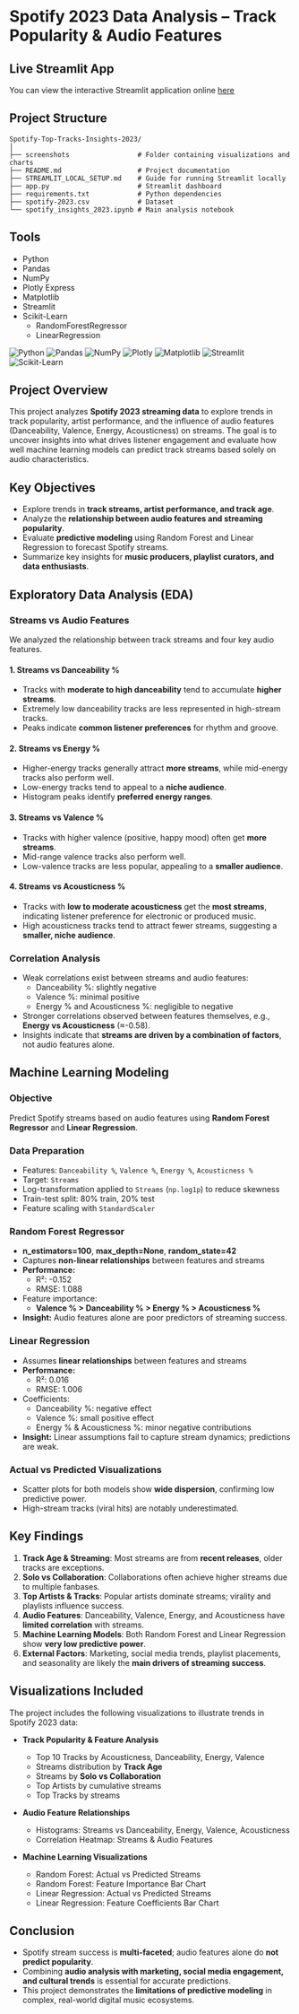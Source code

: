 # Spotify 2023 Data Analysis – Track Popularity & Audio Features

## Live Streamlit App

You can view the interactive Streamlit application online [here](https://spotify-top-tracks-insights-2023-8artgipqbqdrtawxunmero.streamlit.app/)

## Project Structure
```
Spotify-Top-Tracks-Insights-2023/
│
├── screenshots                 # Folder containing visualizations and charts
├── README.md                   # Project documentation
├── STREAMLIT_LOCAL_SETUP.md    # Guide for running Streamlit locally
├── app.py                      # Streamlit dashboard 
├── requirements.txt            # Python dependencies
├── spotify-2023.csv            # Dataset
└── spotify_insights_2023.ipynb # Main analysis notebook
```

## Tools
- Python
- Pandas
- NumPy
- Plotly Express
- Matplotlib
- Streamlit
- Scikit-Learn
    - RandomForestRegressor
    - LinearRegression

![Python](https://img.shields.io/badge/Python-3776AB?style=for-the-badge&logo=python&logoColor=white)
![Pandas](https://img.shields.io/badge/Pandas-150458?style=for-the-badge&logo=pandas&logoColor=white)
![NumPy](https://img.shields.io/badge/NumPy-013243?style=for-the-badge&logo=numpy&logoColor=white)
![Plotly](https://img.shields.io/badge/Plotly-3F4F75?style=for-the-badge&logo=plotly&logoColor=white)
![Matplotlib](https://img.shields.io/badge/Matplotlib-11557C?style=for-the-badge&logo=matplotlib&logoColor=white)
![Streamlit](https://img.shields.io/badge/Streamlit-FF4B4B?style=for-the-badge&logo=streamlit&logoColor=white)
![Scikit-Learn](https://img.shields.io/badge/Scikit--Learn-F7931E?style=for-the-badge&logo=scikit-learn&logoColor=white)

## Project Overview
This project analyzes **Spotify 2023 streaming data** to explore trends in track popularity, artist performance, and the influence of audio features (Danceability, Valence, Energy, Acousticness) on streams. The goal is to uncover insights into what drives listener engagement and evaluate how well machine learning models can predict track streams based solely on audio characteristics.

## Key Objectives
- Explore trends in **track streams, artist performance, and track age**.  
- Analyze the **relationship between audio features and streaming popularity**.  
- Evaluate **predictive modeling** using Random Forest and Linear Regression to forecast Spotify streams.  
- Summarize key insights for **music producers, playlist curators, and data enthusiasts**.

## Exploratory Data Analysis (EDA)

### Streams vs Audio Features
We analyzed the relationship between track streams and four key audio features.

#### 1. Streams vs Danceability %
- Tracks with **moderate to high danceability** tend to accumulate **higher streams**.  
- Extremely low danceability tracks are less represented in high-stream tracks.  
- Peaks indicate **common listener preferences** for rhythm and groove.  

#### 2. Streams vs Energy %
- Higher-energy tracks generally attract **more streams**, while mid-energy tracks also perform well.  
- Low-energy tracks tend to appeal to a **niche audience**.  
- Histogram peaks identify **preferred energy ranges**.

#### 3. Streams vs Valence %
- Tracks with higher valence (positive, happy mood) often get **more streams**.  
- Mid-range valence tracks also perform well.  
- Low-valence tracks are less popular, appealing to a **smaller audience**.

#### 4. Streams vs Acousticness %
- Tracks with **low to moderate acousticness** get the **most streams**, indicating listener preference for electronic or produced music.  
- High acousticness tracks tend to attract fewer streams, suggesting a **smaller, niche audience**.

### Correlation Analysis
- Weak correlations exist between streams and audio features:  
  - Danceability %: slightly negative  
  - Valence %: minimal positive  
  - Energy % and Acousticness %: negligible to negative  
- Stronger correlations observed between features themselves, e.g., **Energy vs Acousticness** (≈-0.58).  
- Insights indicate that **streams are driven by a combination of factors**, not audio features alone.

## Machine Learning Modeling

### Objective
Predict Spotify streams based on audio features using **Random Forest Regressor** and **Linear Regression**.

### Data Preparation
- Features: `Danceability %`, `Valence %`, `Energy %`, `Acousticness %`  
- Target: `Streams`  
- Log-transformation applied to `Streams` (`np.log1p`) to reduce skewness  
- Train-test split: 80% train, 20% test  
- Feature scaling with `StandardScaler`

### Random Forest Regressor
- **n_estimators=100**, **max_depth=None**, **random_state=42**  
- Captures **non-linear relationships** between features and streams  
- **Performance:**  
  - R²: -0.152  
  - RMSE: 1.088  
- Feature importance:  
  - **Valence % > Danceability % > Energy % > Acousticness %**  
- **Insight:** Audio features alone are poor predictors of streaming success.

### Linear Regression
- Assumes **linear relationships** between features and streams  
- **Performance:**  
  - R²: 0.016  
  - RMSE: 1.006  
- Coefficients:  
  - Danceability %: negative effect  
  - Valence %: small positive effect  
  - Energy % & Acousticness %: minor negative contributions  
- **Insight:** Linear assumptions fail to capture stream dynamics; predictions are weak.

### Actual vs Predicted Visualizations
- Scatter plots for both models show **wide dispersion**, confirming low predictive power.  
- High-stream tracks (viral hits) are notably underestimated.  

## Key Findings
1. **Track Age & Streaming**: Most streams are from **recent releases**, older tracks are exceptions.  
2. **Solo vs Collaboration**: Collaborations often achieve higher streams due to multiple fanbases.  
3. **Top Artists & Tracks**: Popular artists dominate streams; virality and playlists influence success.  
4. **Audio Features**: Danceability, Valence, Energy, and Acousticness have **limited correlation** with streams.  
5. **Machine Learning Models**: Both Random Forest and Linear Regression show **very low predictive power**.  
6. **External Factors**: Marketing, social media trends, playlist placements, and seasonality are likely the **main drivers of streaming success**.

## Visualizations Included
The project includes the following visualizations to illustrate trends in Spotify 2023 data:

- **Track Popularity & Feature Analysis**
  - Top 10 Tracks by Acousticness, Danceability, Energy, Valence  
  - Streams distribution by **Track Age**  
  - Streams by **Solo vs Collaboration**  
  - Top Artists by cumulative streams  
  - Top Tracks by streams  

- **Audio Feature Relationships**
  - Histograms: Streams vs Danceability, Energy, Valence, Acousticness  
  - Correlation Heatmap: Streams & Audio Features  

- **Machine Learning Visualizations**
  - Random Forest: Actual vs Predicted Streams  
  - Random Forest: Feature Importance Bar Chart  
  - Linear Regression: Actual vs Predicted Streams  
  - Linear Regression: Feature Coefficients Bar Chart

## Conclusion
- Spotify stream success is **multi-faceted**; audio features alone do **not predict popularity**.  
- Combining **audio analysis with marketing, social media engagement, and cultural trends** is essential for accurate predictions.  
- This project demonstrates the **limitations of predictive modeling** in complex, real-world digital music ecosystems.
